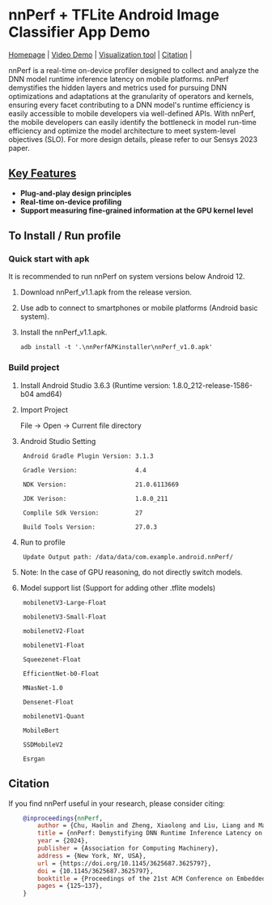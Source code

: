 # nnPerf + TFLite Android Image Classifier App Demo

[Homepage](https://nnperfwins.github.io/) |
[Video Demo](https://nnperfwins.github.io/#key_features) |
[Visualization tool](https://nnperfwins.github.io/#online_tool) |
[Citation](https://github.com/nnperfwins/nnPerf#Citation) |

nnPerf is a real-time on-device profiler designed to collect and analyze the DNN model runtime inference latency on mobile platforms. nnPerf demystifies the hidden layers and metrics used for pursuing DNN optimizations and adaptations at the granularity of operators and kernels, ensuring every facet contributing to a DNN model's runtime efficiency is easily accessible to mobile developers via well-defined APIs.
With nnPerf, the mobile developers can easily identify the bottleneck in model run-time efficiency and optimize the model architecture to meet system-level objectives (SLO).
For more design details, please refer to our Sensys 2023 paper.

## [Key Features](https://nnperfwins.github.io/#key_features)

- **Plug-and-play design principles**
- **Real-time on-device profiling**
- **Support measuring fine-grained information at the GPU kernel level**


## To Install / Run profile

### Quick start with apk

It is recommended to run nnPerf on system versions below Android 12.

1. Download nnPerf_v1.1.apk from the release version.

2. Use adb to connect to smartphones or mobile platforms (Android basic system).

3. Install the nnPerf_v1.1.apk.

	```shell
	adb install -t '.\nnPerfAPKinstaller\nnPerf_v1.0.apk'
	```

### Build project

1. Install Android Studio 3.6.3 (Runtime version: 1.8.0_212-release-1586-b04 amd64)

2. Import Project

	File -> Open -> Current file directory 

3. Android Studio Setting

```shell
	Android Gradle Plugin Version: 3.1.3

	Gradle Version:                4.4

	NDK Version:                   21.0.6113669

	JDK Verison:                   1.8.0_211

	Complile Sdk Version:          27

	Build Tools Version:           27.0.3

```

4. Run to profile

```shell
	Update Output path: /data/data/com.example.android.nnPerf/
```

5. Note: In the case of GPU reasoning, do not directly switch models.

6. Model support list (Support for adding other .tflite models)

```shell
	mobilenetV3-Large-Float

	mobilenetV3-Small-Float

	mobilenetV2-Float

	mobilenetV1-Float

	Squeezenet-Float

	EfficientNet-b0-Float

	MNasNet-1.0

	Densenet-Float

	mobilenetV1-Quant

	MobileBert

	SSDMobileV2

	Esrgan
```

## Citation
If you find nnPerf useful in your research, please consider citing:

```bibtex
	@inproceedings{nnPerf,
		author = {Chu, Haolin and Zheng, Xiaolong and Liu, Liang and Ma, Huadong},
		title = {nnPerf: Demystifying DNN Runtime Inference Latency on Mobile Platforms},
		year = {2024},
		publisher = {Association for Computing Machinery},
		address = {New York, NY, USA},
		url = {https://doi.org/10.1145/3625687.3625797},
		doi = {10.1145/3625687.3625797},
		booktitle = {Proceedings of the 21st ACM Conference on Embedded Networked Sensor Systems},
		pages = {125–137},
	}
```
